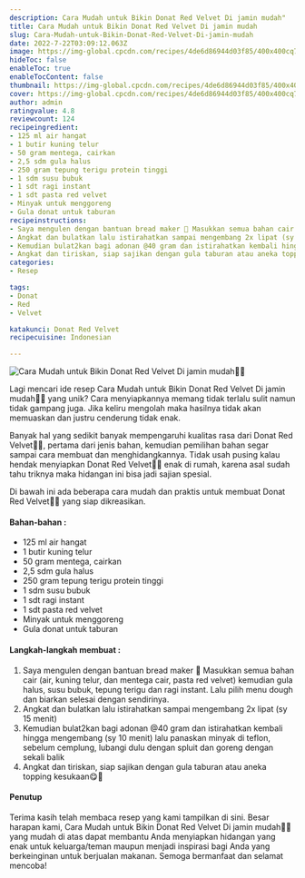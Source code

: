 ```yaml
---
description: Cara Mudah untuk Bikin Donat Red Velvet Di jamin mudah"
title: Cara Mudah untuk Bikin Donat Red Velvet Di jamin mudah
slug: Cara-Mudah-untuk-Bikin-Donat-Red-Velvet-Di-jamin-mudah
date: 2022-7-22T03:09:12.063Z
image: https://img-global.cpcdn.com/recipes/4de6d86944d03f85/400x400cq70/photo.jpg
hideToc: false
enableToc: true
enableTocContent: false
thumbnail: https://img-global.cpcdn.com/recipes/4de6d86944d03f85/400x400cq70/photo.jpg
cover: https://img-global.cpcdn.com/recipes/4de6d86944d03f85/400x400cq70/photo.jpg
author: admin
ratingvalue: 4.8
reviewcount: 124
recipeingredient:
- 125 ml air hangat
- 1 butir kuning telur
- 50 gram mentega, cairkan
- 2,5 sdm gula halus
- 250 gram tepung terigu protein tinggi
- 1 sdm susu bubuk
- 1 sdt ragi instant
- 1 sdt pasta red velvet
- Minyak untuk menggoreng
- Gula donat untuk taburan
recipeinstructions:
- Saya mengulen dengan bantuan bread maker 🙏 Masukkan semua bahan cair (air, kuning telur, dan mentega cair, pasta red velvet) kemudian gula halus, susu bubuk, tepung terigu dan ragi instant. Lalu pilih menu dough dan biarkan selesai dengan sendirinya.
- Angkat dan bulatkan lalu istirahatkan sampai mengembang 2x lipat (sy 15 menit)
- Kemudian bulat2kan bagi adonan @40 gram dan istirahatkan kembali hingga mengembang (sy 10 menit) lalu panaskan minyak di teflon, sebelum cemplung, lubangi dulu dengan spluit dan goreng dengan sekali balik
- Angkat dan tiriskan, siap sajikan dengan gula taburan atau aneka topping kesukaan😋🥰
categories:
- Resep

tags:
- Donat
- Red
- Velvet

katakunci: Donat Red Velvet
recipecuisine: Indonesian

---
```


![Cara Mudah untuk Bikin Donat Red Velvet Di jamin mudah👩‍🍳](https://img-global.cpcdn.com/recipes/4de6d86944d03f85/400x400cq70/photo.jpg)

Lagi mencari ide resep Cara Mudah untuk Bikin Donat Red Velvet Di jamin mudah👩‍🍳 yang unik? Cara menyiapkannya memang tidak terlalu sulit namun tidak gampang juga. Jika keliru mengolah maka hasilnya tidak akan memuaskan dan justru cenderung tidak enak.

Banyak hal yang sedikit banyak mempengaruhi kualitas rasa dari Donat Red Velvet👩‍🍳, pertama dari jenis bahan, kemudian pemilihan bahan segar sampai cara membuat dan menghidangkannya. Tidak usah pusing kalau hendak menyiapkan Donat Red Velvet👩‍🍳 enak di rumah, karena asal sudah tahu triknya maka hidangan ini bisa jadi sajian spesial.

Di bawah ini ada beberapa cara mudah dan praktis untuk membuat Donat Red Velvet👩‍🍳 yang siap dikreasikan.

<!--inarticleads1-->

#### Bahan-bahan :

- 125 ml air hangat
- 1 butir kuning telur
- 50 gram mentega, cairkan
- 2,5 sdm gula halus
- 250 gram tepung terigu protein tinggi
- 1 sdm susu bubuk
- 1 sdt ragi instant
- 1 sdt pasta red velvet
- Minyak untuk menggoreng
- Gula donat untuk taburan

<!--inarticleads2-->

#### Langkah-langkah membuat :

1. Saya mengulen dengan bantuan bread maker 🙏 Masukkan semua bahan cair (air, kuning telur, dan mentega cair, pasta red velvet) kemudian gula halus, susu bubuk, tepung terigu dan ragi instant. Lalu pilih menu dough dan biarkan selesai dengan sendirinya.
1. Angkat dan bulatkan lalu istirahatkan sampai mengembang 2x lipat (sy 15 menit)
1. Kemudian bulat2kan bagi adonan @40 gram dan istirahatkan kembali hingga mengembang (sy 10 menit) lalu panaskan minyak di teflon, sebelum cemplung, lubangi dulu dengan spluit dan goreng dengan sekali balik
1. Angkat dan tiriskan, siap sajikan dengan gula taburan atau aneka topping kesukaan😋🥰

#### Penutup

Terima kasih telah membaca resep yang kami tampilkan di sini. Besar harapan kami, Cara Mudah untuk Bikin Donat Red Velvet Di jamin mudah👩‍🍳 yang mudah di atas dapat membantu Anda menyiapkan hidangan yang enak untuk keluarga/teman maupun menjadi inspirasi bagi Anda yang berkeinginan untuk berjualan makanan. Semoga bermanfaat dan selamat mencoba!
